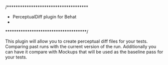 /*************************************
*   PerceptualDiff plugin for Behat
*
*************************************/

This plugin will allow you to create perceptual diff files for your tests.  Comparing past runs with the current version of the run.  Additionally you can have it compare with Mockups that will be used as the baseline pass for your tests.
